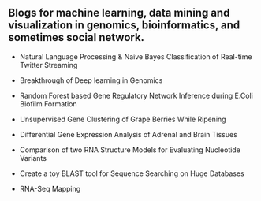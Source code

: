 ## Blogs for machine learning, data mining and visualization in genomics, bioinformatics, and sometimes social network.

* Natural Language Processing & Naive Bayes Classification of Real-time Twitter Streaming

* Breakthrough of Deep learning in Genomics

* Random Forest based Gene Regulatory Network Inference during E.Coli Biofilm Formation

* Unsupervised Gene Clustering of Grape Berries While Ripening

* Differential Gene Expression Analysis of Adrenal and Brain Tissues

* Comparison of two RNA Structure Models for Evaluating Nucleotide Variants

* Create a toy BLAST tool for Sequence Searching on Huge Databases

* RNA-Seq Mapping



